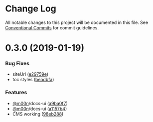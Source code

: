 # Change Log

All notable changes to this project will be documented in this file.
See [Conventional Commits](https://conventionalcommits.org) for commit guidelines.

# 0.3.0 (2019-01-19)


### Bug Fixes

* siteUrl ([e29759e](https://github.com/DefiSolutions/Defi-Ui/commit/e29759e))
* toc styles ([beadbfa](https://github.com/DefiSolutions/Defi-Ui/commit/beadbfa))


### Features

* [@m00n](https://github.com/defi)/docs-ui ([a9ba0f7](https://github.com/DefiSolutions/Defi-Ui/commit/a9ba0f7))
* [@m00n](https://github.com/defi)/docs-ui ([a1157b4](https://github.com/DefiSolutions/Defi-Ui/commit/a1157b4))
* CMS working ([98eb288](https://github.com/DefiSolutions/Defi-Ui/commit/98eb288))
